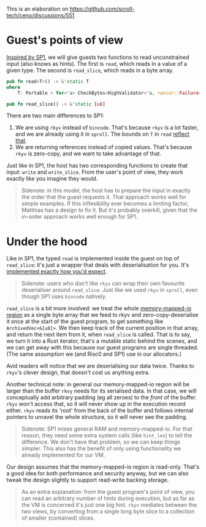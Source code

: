 This is an elaboration on https://github.com/scroll-tech/ceno/discussions/551

# Guest's points of view

[Inspired by SP1](https://docs.succinct.xyz/writing-programs/inputs-and-outputs.html), we will give guests two functions to read unconstrained input (also knows as hints).  The first is `read`, which reads in a value of a given type.  The second is `read_slice`, which reads in a byte array.

```rust
pub fn read<T>() -> &'static T
where
    T: Portable + for<'a> CheckBytes<HighValidator<'a, rancor::Failure>>

pub fn read_slice() -> &'static [u8]
```

There are two main differences to SP1:
1. We are using `rkyv` instead of `bincode`.  That's because `rkyv` is a lot faster, and we are already using it in `sproll`.  The bounds on `T` in `read` [reflect that](https://docs.rs/rkyv/latest/rkyv/fn.access.html).
2. We are returning references instead of copied values.  That's because `rkyv` is zero-copy, and we want to take advantage of that.

Just like in SP1, the host has two corresponding functions to create that input: `write` and `write_slice`.  From the user's point of view, they work exactly like you imagine they would.

> Sidenote: in this model, the host has to prepare the input in exactly the order that the guest requests it.  That approach works well for simple examples.  If this inflexibility ever becomes a limiting factor, Matthias has a design to fix it.  But it's probably overkill, given that the in-order approach works well enough for SP1.

# Under the hood

Like in SP1, the typed `read` is implemented inside the guest on top of `read_slice`: it's just a wrapper that deals with deserialisation for you.  It's [implemented exactly how you'd expect](https://docs.rs/sp1-lib/3.3.0/src/sp1_lib/io.rs.html#87).

> Sidenote: users who don't like `rkyv` can wrap their own favourite deserialiser around `read_slice`.  Just like we used `rkyv` in `sproll`, even though SP1 uses `bincode` natively.

`read_slice` is a bit more involved: we treat the whole [memory-mapped-io region](https://github.com/scroll-tech/ceno/pull/457) as a single byte array that we feed to rkyv and zero-copy-deserialise it once at the start of the guest program, to get something like `ArchivedVec<&[u8]>`.  We then keep track of the current position in that array, and return the next item from it, when `read_slice` is called.  That is to say, we turn it into a Rust iterator, that's a mutable static behind the scenes, and we can get away with this because our guest programs are single threaded.  (The same assumption we (and Risc0 and SP1) use in our allocators.)

Avid readers will notice that we are deserialising our data twice.  Thanks to `rkyv`'s clever design, that doesn't cost us anything extra.

Another technical note: in general our memory-mapped-io region will be larger than the buffer `rkvy` needs for its serialised data.  In that case, we will conceptually add arbitrary padding (eg all zeroes) to the _front_ of the buffer. `rkyv` won't access that, so it will never show up in the execution record either. `rkyv` reads its 'root' from the back of the buffer and follows internal pointers to unravel the whole structure, so it will never see the padding.

> Sidenote: SP1 mixes general RAM and memory-mapped-io.  For that reason, they need some extra system calls (like `hint_len`) to tell the difference.  We don't have that problem, so we can keep things simpler.  This also has the benefit of only using functionality we already implemented for our VM.

Our design assumes that the memory-mapped-io region is read-only.  That's a good idea for both performance and security anyway, but we can also tweak the design slightly to support read-write backing storage.

> As an extra explanation: from the guest program's point of view, you can read an arbitrary number of hints during execution, but as far as the VM is concerned it's just one big hint. `rkyv` mediates between the two views, by converting from a single long byte slice to a collection of smaller (contained) slices.

